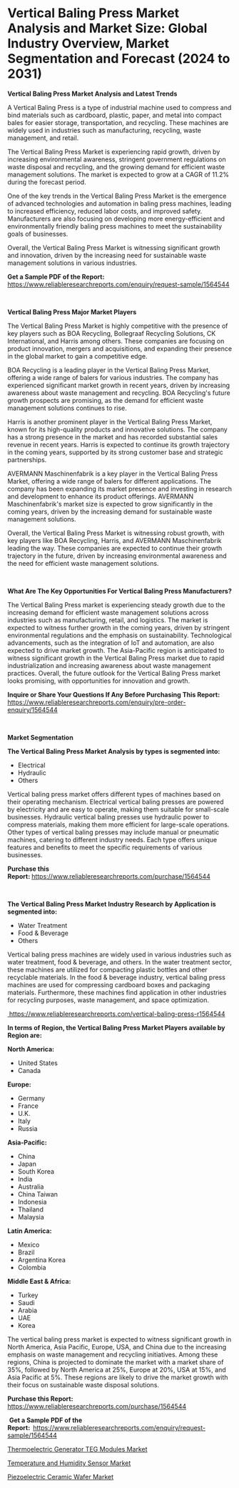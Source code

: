 <p><h1>Vertical Baling Press Market Analysis and Market Size: Global Industry Overview, Market Segmentation and Forecast (2024 to 2031)</h1></p><p><strong>Vertical Baling Press Market Analysis and Latest Trends</strong></p>
<p><p>A Vertical Baling Press is a type of industrial machine used to compress and bind materials such as cardboard, plastic, paper, and metal into compact bales for easier storage, transportation, and recycling. These machines are widely used in industries such as manufacturing, recycling, waste management, and retail.</p><p>The Vertical Baling Press Market is experiencing rapid growth, driven by increasing environmental awareness, stringent government regulations on waste disposal and recycling, and the growing demand for efficient waste management solutions. The market is expected to grow at a CAGR of 11.2% during the forecast period.</p><p>One of the key trends in the Vertical Baling Press Market is the emergence of advanced technologies and automation in baling press machines, leading to increased efficiency, reduced labor costs, and improved safety. Manufacturers are also focusing on developing more energy-efficient and environmentally friendly baling press machines to meet the sustainability goals of businesses.</p><p>Overall, the Vertical Baling Press Market is witnessing significant growth and innovation, driven by the increasing need for sustainable waste management solutions in various industries.</p></p>
<p><strong>Get a Sample PDF of the Report:&nbsp;</strong> <a href="https://www.reliableresearchreports.com/enquiry/request-sample/1564544">https://www.reliableresearchreports.com/enquiry/request-sample/1564544</a></p>
<p>&nbsp;</p>
<p><strong>Vertical Baling Press Major Market Players</strong></p>
<p><p>The Vertical Baling Press Market is highly competitive with the presence of key players such as BOA Recycling, Bollegraaf Recycling Solutions, CK International, and Harris among others. These companies are focusing on product innovation, mergers and acquisitions, and expanding their presence in the global market to gain a competitive edge.</p><p>BOA Recycling is a leading player in the Vertical Baling Press Market, offering a wide range of balers for various industries. The company has experienced significant market growth in recent years, driven by increasing awareness about waste management and recycling. BOA Recycling's future growth prospects are promising, as the demand for efficient waste management solutions continues to rise.</p><p>Harris is another prominent player in the Vertical Baling Press Market, known for its high-quality products and innovative solutions. The company has a strong presence in the market and has recorded substantial sales revenue in recent years. Harris is expected to continue its growth trajectory in the coming years, supported by its strong customer base and strategic partnerships.</p><p>AVERMANN Maschinenfabrik is a key player in the Vertical Baling Press Market, offering a wide range of balers for different applications. The company has been expanding its market presence and investing in research and development to enhance its product offerings. AVERMANN Maschinenfabrik's market size is expected to grow significantly in the coming years, driven by the increasing demand for sustainable waste management solutions.</p><p>Overall, the Vertical Baling Press Market is witnessing robust growth, with key players like BOA Recycling, Harris, and AVERMANN Maschinenfabrik leading the way. These companies are expected to continue their growth trajectory in the future, driven by increasing environmental awareness and the need for efficient waste management solutions.</p></p>
<p>&nbsp;</p>
<p><strong>What Are The Key Opportunities For Vertical Baling Press Manufacturers?</strong></p>
<p><p>The Vertical Baling Press market is experiencing steady growth due to the increasing demand for efficient waste management solutions across industries such as manufacturing, retail, and logistics. The market is expected to witness further growth in the coming years, driven by stringent environmental regulations and the emphasis on sustainability. Technological advancements, such as the integration of IoT and automation, are also expected to drive market growth. The Asia-Pacific region is anticipated to witness significant growth in the Vertical Baling Press market due to rapid industrialization and increasing awareness about waste management practices. Overall, the future outlook for the Vertical Baling Press market looks promising, with opportunities for innovation and growth.</p></p>
<p><strong>Inquire or Share Your Questions If Any Before Purchasing This Report:</strong> <a href="https://www.reliableresearchreports.com/enquiry/pre-order-enquiry/1564544">https://www.reliableresearchreports.com/enquiry/pre-order-enquiry/1564544</a></p>
<p>&nbsp;</p>
<p><strong>Market Segmentation</strong></p>
<p><strong>The Vertical Baling Press Market Analysis by types is segmented into:</strong></p>
<p><ul><li>Electrical</li><li>Hydraulic</li><li>Others</li></ul></p>
<p><p>Vertical baling press market offers different types of machines based on their operating mechanism. Electrical vertical baling presses are powered by electricity and are easy to operate, making them suitable for small-scale businesses. Hydraulic vertical baling presses use hydraulic power to compress materials, making them more efficient for large-scale operations. Other types of vertical baling presses may include manual or pneumatic machines, catering to different industry needs. Each type offers unique features and benefits to meet the specific requirements of various businesses.</p></p>
<p><strong>Purchase this Report:&nbsp;</strong><a href="https://www.reliableresearchreports.com/purchase/1564544">https://www.reliableresearchreports.com/purchase/1564544</a></p>
<p>&nbsp;</p>
<p><strong>The Vertical Baling Press Market Industry Research by Application is segmented into:</strong></p>
<p><ul><li>Water Treatment</li><li>Food & Beverage</li><li>Others</li></ul></p>
<p><p>Vertical baling press machines are widely used in various industries such as water treatment, food & beverage, and others. In the water treatment sector, these machines are utilized for compacting plastic bottles and other recyclable materials. In the food & beverage industry, vertical baling press machines are used for compressing cardboard boxes and packaging materials. Furthermore, these machines find application in other industries for recycling purposes, waste management, and space optimization.</p></p>
<p><a href="https://www.reliableresearchreports.com/vertical-baling-press-r1564544">&nbsp;https://www.reliableresearchreports.com/vertical-baling-press-r1564544</a></p>
<p><strong>In terms of Region, the Vertical Baling Press Market Players available by Region are:</strong></p>
<p>
    <p> <strong> North America: </strong>
        <ul>
            <li>United States</li>
            <li>Canada</li>
        </ul>
        </p> 
    <p> <strong> Europe: </strong>
        <ul>
            <li>Germany</li>
            <li>France</li>
            <li>U.K.</li>
            <li>Italy</li>
            <li>Russia</li>
        </ul>
        </p> 
    <p> <strong> Asia-Pacific: </strong>
        <ul>
            <li>China</li>
            <li>Japan</li>
            <li>South Korea</li>
            <li>India</li>
            <li>Australia</li>
            <li>China Taiwan</li>
            <li>Indonesia</li>
            <li>Thailand</li>
            <li>Malaysia</li>
        </ul>
        </p> 
    <p> <strong> Latin America: </strong>
        <ul>
            <li>Mexico</li>
            <li>Brazil</li>
            <li>Argentina Korea</li>
            <li>Colombia</li>
        </ul>
        </p> 
    <p> <strong> Middle East & Africa: </strong>
        <ul>
            <li>Turkey</li>
            <li>Saudi</li>
            <li>Arabia</li>
            <li>UAE</li>
            <li>Korea</li>
        </ul>
    </p>
    </p>
<p><p>The vertical baling press market is expected to witness significant growth in North America, Asia Pacific, Europe, USA, and China due to the increasing emphasis on waste management and recycling initiatives. Among these regions, China is projected to dominate the market with a market share of 35%, followed by North America at 25%, Europe at 20%, USA at 15%, and Asia Pacific at 5%. These regions are likely to drive the market growth with their focus on sustainable waste disposal solutions.</p></p>
<p><strong>Purchase this Report: </strong><a href="https://www.reliableresearchreports.com/purchase/1564544">https://www.reliableresearchreports.com/purchase/1564544</a></p>
<p>&nbsp;<strong>Get a Sample PDF of the Report:&nbsp;&nbsp;</strong><a href="https://www.reliableresearchreports.com/enquiry/request-sample/1564544">https://www.reliableresearchreports.com/enquiry/request-sample/1564544</a></p>
<p><strong></strong></p>
<p><p><a href="https://www.linkedin.com/pulse/thermoelectric-generator-teg-modules-market-insights-cagr-ruawe?trackingId=g21Id5zqCet9SnV%2B%2BEjFvw%3D%3D">Thermoelectric Generator TEG Modules Market</a></p><p><a href="https://www.linkedin.com/pulse/temperature-humidity-sensor-market-insight-trends-growth-zjnfc?trackingId=SBpcr8lzwCYXsQKtpDOk0Q%3D%3D">Temperature and Humidity Sensor Market</a></p><p><a href="https://www.linkedin.com/pulse/piezoelectric-ceramic-wafer-market-share-evolution-growth-0bqfc?trackingId=NqIwZ04zEW6kiSkiobq%2Fpg%3D%3D">Piezoelectric Ceramic Wafer Market</a></p></p>